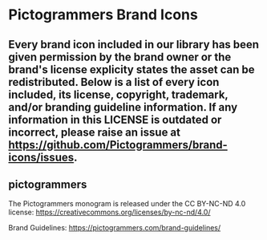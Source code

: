 # Pictogrammers Brand Icons

Every brand icon included in our library has been given permission by the brand owner or the brand's license explicity states the asset can be redistributed. Below is a list of every icon included, its license, copyright, trademark, and/or branding guideline information.
If any information in this LICENSE is outdated or incorrect, please raise an issue at <https://github.com/Pictogrammers/brand-icons/issues>.
---

## pictogrammers
The Pictogrammers monogram is released under the CC BY-NC-ND 4.0 license: <https://creativecommons.org/licenses/by-nc-nd/4.0/>

Brand Guidelines: <https://pictogrammers.com/brand-guidelines/>